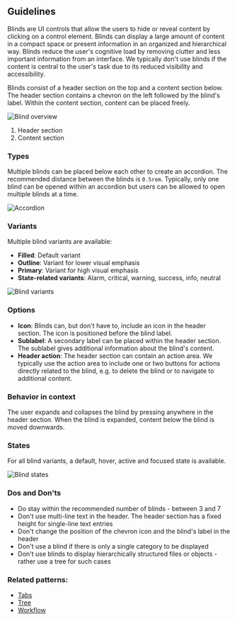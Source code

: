 ## Guidelines

Blinds are UI controls that allow the users to hide or reveal content by clicking on a control element. Blinds can display a large amount of content in a compact space or present information in an organized and hierarchical way. Blinds reduce the user's cognitive load by removing clutter and less important information from an interface. We typically don't use blinds if the content is central to the user's task due to its reduced visibility and accessibility.

Blinds consist of a header section on the top and a content section below. The header section contains a chevron on the left followed by the blind's label. Within the content section, content can be placed freely.

![Blind overview](https://www.figma.com/design/wEptRgAezDU1z80Cn3eZ0o/iX-Pattern-Illustrations?type=design&node-id=2-2&mode=design&t=9faEnH99BaAxqCGM-1)

1. Header section
2. Content section

### Types

Multiple blinds can be placed below each other to create an accordion. The recommended distance between the blinds is `0.5rem`. Typically, only one blind can be opened within an accordion but users can be allowed to open multiple blinds at a time.

![Accordion](https://www.figma.com/design/wEptRgAezDU1z80Cn3eZ0o/iX-Pattern-Illustrations?type=design&node-id=2-655&mode=design&t=9faEnH99BaAxqCGM-1)

### Variants

Multiple blind variants are available:

- **Filled**: Default variant
- **Outline**: Variant for lower visual emphasis
- **Primary**: Variant for high visual emphasis
- **State-related variants**: Alarm, critical, warning, success, info, neutral

![Blind variants](https://www.figma.com/design/wEptRgAezDU1z80Cn3eZ0o/iX-Pattern-Illustrations?type=design&node-id=929-47485&mode=design&t=9faEnH99BaAxqCGM-1)

### Options

- **Icon**: Blinds can, but don't have to, include an icon in the header section. The icon is positioned before the blind label.
- **Sublabel**: A secondary label can be placed within the header section. The sublabel gives additional information about the blind's content.
- **Header action**: The header section can contain an action area. We typically use the action area to include one or two buttons for actions directly related to the blind, e.g. to delete the blind or to navigate to additional content.

### Behavior in context

The user expands and collapses the blind by pressing anywhere in the header section. When the blind is expanded, content below the blind is moved downwards.

### States

For all blind variants, a default, hover, active and focused state is available.

![Blind states](https://www.figma.com/design/wEptRgAezDU1z80Cn3eZ0o/iX-Pattern-Illustrations?type=design&node-id=2-352&mode=design&t=9faEnH99BaAxqCGM-1)

### Dos and Don'ts

- Do stay within the recommended number of blinds - between 3 and 7
- Don't use multi-line text in the header. The header section has a fixed height for single-line text entries
- Don't change the position of the chevron icon and the blind's label in the header
- Don't use a blind if there is only a single category to be displayed
- Don't use blinds to display hierarchically structured files or objects - rather use a tree for such cases

### Related patterns:

- [Tabs](../tabs)
- [Tree](../tree)
- [Workflow](../workflow)
